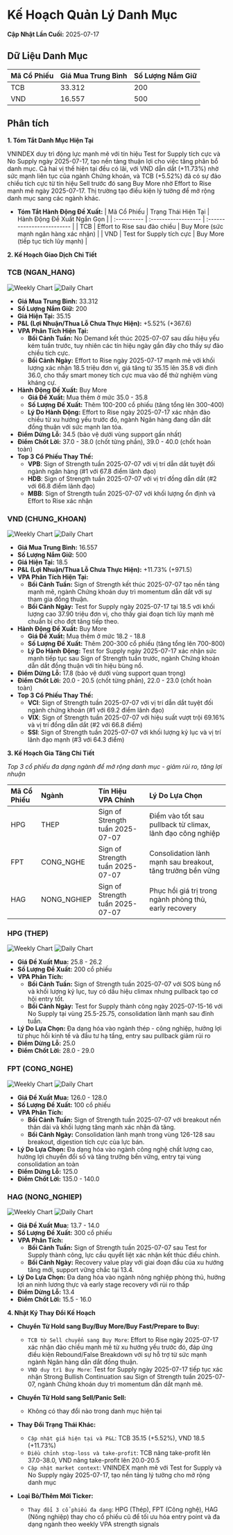 # Kế Hoạch Quản Lý Danh Mục

**Cập Nhật Lần Cuối:** 2025-07-17

## Dữ Liệu Danh Mục

| Mã Cổ Phiếu | Giá Mua Trung Bình | Số Lượng Nắm Giữ |
| :---------- | :----------------- | :--------------- |
| TCB         | 33.312             | 200              |
| VND         | 16.557             | 500              |

## Phân tích

**1. Tóm Tắt Danh Mục Hiện Tại**

VNINDEX duy trì động lực mạnh mẽ với tín hiệu Test for Supply tích cực và No Supply ngày 2025-07-17, tạo nền tảng thuận lợi cho việc tăng phân bổ danh mục. Cả hai vị thế hiện tại đều có lãi, với VND dẫn dắt (+11.73%) nhờ sức mạnh liên tục của ngành Chứng khoán, và TCB (+5.52%) đã có sự đảo chiều tích cực từ tín hiệu Sell trước đó sang Buy More nhờ Effort to Rise mạnh mẽ ngày 2025-07-17. Thị trường tạo điều kiện lý tưởng để mở rộng danh mục sang các ngành khác.

* **Tóm Tắt Hành Động Đề Xuất:**
  | Mã Cổ Phiếu | Trạng Thái Hiện Tại | Hành Động Đề Xuất Ngắn Gọn |
  | :---------- | :------------------ | :------------------------- |
  | TCB         | Effort to Rise sau đảo chiều | Buy More (sức mạnh ngân hàng xác nhận) |
  | VND         | Test for Supply tích cực | Buy More (tiếp tục tích lũy mạnh) |

**2. Kế Hoạch Giao Dịch Chi Tiết**

### **TCB (NGAN_HANG)**
![Weekly Chart](./reports_week/TCB/TCB_candlestick_chart.png)
![Daily Chart](./reports/TCB/TCB_candlestick_chart.png)

* **Giá Mua Trung Bình:** 33.312
* **Số Lượng Nắm Giữ:** 200
* **Giá Hiện Tại:** 35.15
* **P&L (Lợi Nhuận/Thua Lỗ Chưa Thực Hiện):** +5.52% (+367.6)
* **VPA Phân Tích Hiện Tại:** 
  * **Bối Cảnh Tuần:** No Demand kết thúc 2025-07-07 sau dấu hiệu yếu kém tuần trước, tuy nhiên các tín hiệu ngày gần đây cho thấy sự đảo chiều tích cực.
  * **Bối Cảnh Ngày:** Effort to Rise ngày 2025-07-17 mạnh mẽ với khối lượng xác nhận 18.5 triệu đơn vị, giá tăng từ 35.15 lên 35.8 với đỉnh 36.0, cho thấy smart money tích cực mua vào để thử nghiệm vùng kháng cự.
* **Hành Động Đề Xuất:** Buy More
  * **Giá Đề Xuất:** Mua thêm ở mức 35.0 - 35.8
  * **Số Lượng Đề Xuất:** Thêm 100-200 cổ phiếu (tăng tổng lên 300-400)
  * **Lý Do Hành Động:** Effort to Rise ngày 2025-07-17 xác nhận đảo chiều từ xu hướng yếu trước đó, ngành Ngân hàng đang dẫn dắt đồng thuận với sức mạnh lan tỏa.
* **Điểm Dừng Lỗ:** 34.5 (bảo vệ dưới vùng support gần nhất)
* **Điểm Chốt Lời:** 37.0 - 38.0 (chốt từng phần), 39.0 - 40.0 (chốt hoàn toàn)
* **Top 3 Cổ Phiếu Thay Thế:**
  * **VPB**: Sign of Strength tuần 2025-07-07 với vị trí dẫn dắt tuyệt đối ngành ngân hàng (#1 với 67.8 điểm lãnh đạo)
  * **HDB**: Sign of Strength tuần 2025-07-07 với vị trí đồng dẫn dắt (#2 với 66.8 điểm lãnh đạo)
  * **MBB**: Sign of Strength tuần 2025-07-07 với khối lượng ổn định và Effort to Rise xác nhận

### **VND (CHUNG_KHOAN)**
![Weekly Chart](./reports_week/VND/VND_candlestick_chart.png)
![Daily Chart](./reports/VND/VND_candlestick_chart.png)

* **Giá Mua Trung Bình:** 16.557
* **Số Lượng Nắm Giữ:** 500
* **Giá Hiện Tại:** 18.5
* **P&L (Lợi Nhuận/Thua Lỗ Chưa Thực Hiện):** +11.73% (+971.5)
* **VPA Phân Tích Hiện Tại:** 
  * **Bối Cảnh Tuần:** Sign of Strength kết thúc 2025-07-07 tạo nền tảng mạnh mẽ, ngành Chứng khoán duy trì momentum dẫn dắt với sự tham gia đồng thuận.
  * **Bối Cảnh Ngày:** Test for Supply ngày 2025-07-17 tại 18.5 với khối lượng cao 37.90 triệu đơn vị, cho thấy giai đoạn tích lũy mạnh mẽ chuẩn bị cho đợt tăng tiếp theo.
* **Hành Động Đề Xuất:** Buy More
  * **Giá Đề Xuất:** Mua thêm ở mức 18.2 - 18.8
  * **Số Lượng Đề Xuất:** Thêm 200-300 cổ phiếu (tăng tổng lên 700-800)
  * **Lý Do Hành Động:** Test for Supply ngày 2025-07-17 xác nhận sức mạnh tiếp tục sau Sign of Strength tuần trước, ngành Chứng khoán dẫn dắt đồng thuận với tín hiệu bùng nổ.
* **Điểm Dừng Lỗ:** 17.8 (bảo vệ dưới vùng support quan trọng)
* **Điểm Chốt Lời:** 20.0 - 20.5 (chốt từng phần), 22.0 - 23.0 (chốt hoàn toàn)
* **Top 3 Cổ Phiếu Thay Thế:**
  * **VCI**: Sign of Strength tuần 2025-07-07 với vị trí dẫn dắt tuyệt đối ngành chứng khoán (#1 với 69.2 điểm lãnh đạo)
  * **VIX**: Sign of Strength tuần 2025-07-07 với hiệu suất vượt trội 69.16% và vị trí đồng dẫn dắt (#2 với 66.8 điểm)
  * **SSI**: Sign of Strength tuần 2025-07-07 với khối lượng kỷ lục và vị trí lãnh đạo mạnh (#3 với 64.3 điểm)

**3. Kế Hoạch Gia Tăng Chi Tiết**

*Top 3 cổ phiếu đa dạng ngành để mở rộng danh mục - giảm rủi ro, tăng lợi nhuận*

| Mã Cổ Phiếu | Ngành | Tín Hiệu VPA Chính | Lý Do Lựa Chọn |
| :---------- | :---- | :----------------- | :-------------- |
| HPG         | THEP | Sign of Strength tuần 2025-07-07 | Điểm vào tốt sau pullback từ climax, lãnh đạo công nghiệp |
| FPT         | CONG_NGHE | Sign of Strength tuần 2025-07-07 | Consolidation lành mạnh sau breakout, tăng trưởng bền vững |
| HAG         | NONG_NGHIEP | Sign of Strength tuần 2025-07-07 | Phục hồi giá trị trong ngành phòng thủ, early recovery |

### **HPG (THEP)**
![Weekly Chart](./reports_week/HPG/HPG_candlestick_chart.png)
![Daily Chart](./reports/HPG/HPG_candlestick_chart.png)

* **Giá Đề Xuất Mua:** 25.8 - 26.2
* **Số Lượng Đề Xuất:** 200 cổ phiếu
* **VPA Phân Tích:** 
  * **Bối Cảnh Tuần:** Sign of Strength tuần 2025-07-07 với SOS bùng nổ và khối lượng kỷ lục, tuy có dấu hiệu climax nhưng pullback tạo cơ hội entry tốt.
  * **Bối Cảnh Ngày:** Test for Supply thành công ngày 2025-07-15-16 với No Supply tại vùng 25.5-25.75, consolidation lành mạnh sau đỉnh tuần.
* **Lý Do Lựa Chọn:** Đa dạng hóa vào ngành thép - công nghiệp, hưởng lợi từ phục hồi kinh tế và đầu tư hạ tầng, entry sau pullback giảm rủi ro
* **Điểm Dừng Lỗ:** 25.0
* **Điểm Chốt Lời:** 28.0 - 29.0

### **FPT (CONG_NGHE)**
![Weekly Chart](./reports_week/FPT/FPT_candlestick_chart.png)
![Daily Chart](./reports/FPT/FPT_candlestick_chart.png)

* **Giá Đề Xuất Mua:** 126.0 - 128.0
* **Số Lượng Đề Xuất:** 100 cổ phiếu
* **VPA Phân Tích:** 
  * **Bối Cảnh Tuần:** Sign of Strength tuần 2025-07-07 với breakout nến thân dài và khối lượng tăng mạnh xác nhận đà tăng.
  * **Bối Cảnh Ngày:** Consolidation lành mạnh trong vùng 126-128 sau breakout, digestion tích cực của lực bán.
* **Lý Do Lựa Chọn:** Đa dạng hóa vào ngành công nghệ chất lượng cao, hưởng lợi chuyển đổi số và tăng trưởng bền vững, entry tại vùng consolidation an toàn
* **Điểm Dừng Lỗ:** 125.0
* **Điểm Chốt Lời:** 135.0 - 140.0

### **HAG (NONG_NGHIEP)**
![Weekly Chart](./reports_week/HAG/HAG_candlestick_chart.png)
![Daily Chart](./reports/HAG/HAG_candlestick_chart.png)

* **Giá Đề Xuất Mua:** 13.7 - 14.0
* **Số Lượng Đề Xuất:** 300 cổ phiếu
* **VPA Phân Tích:** 
  * **Bối Cảnh Tuần:** Sign of Strength tuần 2025-07-07 sau Test for Supply thành công, lực cầu quyết liệt xác nhận kết thúc điều chỉnh.
  * **Bối Cảnh Ngày:** Recovery value play với giai đoạn đầu của xu hướng tăng mới, support vững chắc tại 13.4.
* **Lý Do Lựa Chọn:** Đa dạng hóa vào ngành nông nghiệp phòng thủ, hưởng lợi an ninh lương thực và early stage recovery với rủi ro thấp
* **Điểm Dừng Lỗ:** 13.4
* **Điểm Chốt Lời:** 15.5 - 16.0

**4. Nhật Ký Thay Đổi Kế Hoạch**

* **Chuyển Từ Hold sang Buy/Buy More/Buy Fast/Prepare to Buy:**
  * `TCB từ Sell chuyển sang Buy More`: Effort to Rise ngày 2025-07-17 xác nhận đảo chiều mạnh mẽ từ xu hướng yếu trước đó, đáp ứng điều kiện Rebound/False Breakdown với sự hỗ trợ từ sức mạnh ngành Ngân hàng dẫn dắt đồng thuận.
  * `VND duy trì Buy More`: Test for Supply ngày 2025-07-17 tiếp tục xác nhận Strong Bullish Continuation sau Sign of Strength tuần 2025-07-07, ngành Chứng khoán duy trì momentum dẫn dắt mạnh mẽ.

* **Chuyển Từ Hold sang Sell/Panic Sell:**
  * Không có thay đổi nào trong danh mục hiện tại

* **Thay Đổi Trạng Thái Khác:**
  * `Cập nhật giá hiện tại và P&L`: TCB 35.15 (+5.52%), VND 18.5 (+11.73%)
  * `Điều chỉnh stop-loss và take-profit`: TCB nâng take-profit lên 37.0-38.0, VND nâng take-profit lên 20.0-20.5
  * `Cập nhật market context`: VNINDEX mạnh mẽ với Test for Supply và No Supply ngày 2025-07-17, tạo nền tảng lý tưởng cho mở rộng danh mục

* **Loại Bỏ/Thêm Mới Ticker:**
  * `Thay đổi 3 cổ phiếu đa dạng`: HPG (Thép), FPT (Công nghệ), HAG (Nông nghiệp) thay cho cổ phiếu cũ để tối ưu hóa entry point và đa dạng ngành theo weekly VPA strength signals